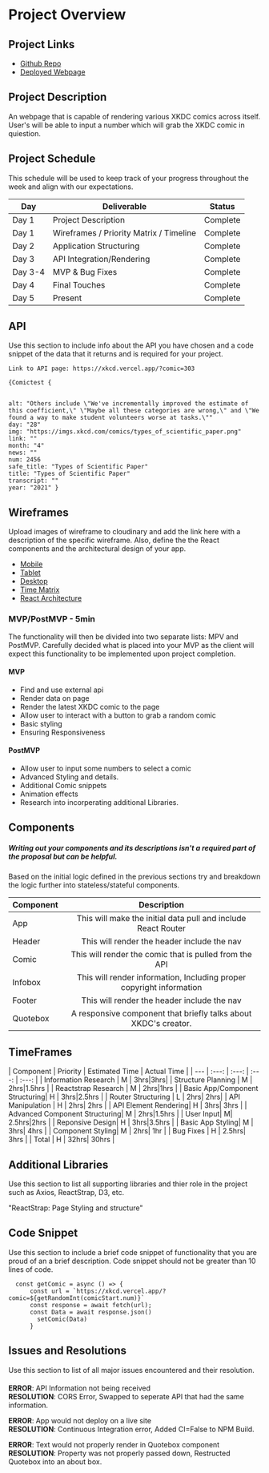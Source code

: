 # Project Overview

## Project Links

- [Github Repo](https://github.com/Nbrof/Project2)
- [Deployed Webpage](https://project2-orcin.vercel.app/)

## Project Description

An webpage that is capable of rendering various XKDC comics across itself. User's will be able to input a number which will grab the XKDC comic in quiestion. 



## Project Schedule

This schedule will be used to keep track of your progress throughout the week and align with our expectations.  



|  Day | Deliverable | Status
|---|---| ---|
|Day 1| Project Description | Complete
|Day 1| Wireframes / Priority Matrix / Timeline | Complete
|Day 2| Application Structuring | Complete
|Day 3| API Integration/Rendering| Complete
|Day 3-4| MVP & Bug Fixes | Complete
|Day 4| Final Touches | Complete
|Day 5| Present | Complete




## API

Use this section to include info about the API you have chosen and a code snippet of the data that it returns and is required for your project. 


```
Link to API page: https://xkcd.vercel.app/?comic=303

{Comictest {
	
	
alt: "Others include \"We've incrementally improved the estimate of this coefficient,\" \"Maybe all these categories are wrong,\" and \"We found a way to make student volunteers worse at tasks.\""
day: "28"
img: "https://imgs.xkcd.com/comics/types_of_scientific_paper.png"
link: ""
month: "4"
news: ""
num: 2456
safe_title: "Types of Scientific Paper"
title: "Types of Scientific Paper"
transcript: ""
year: "2021" }
```


## Wireframes

Upload images of wireframe to cloudinary and add the link here with a description of the specific wireframe. Also, define the the React components and the architectural design of your app.

- [Mobile](https://i.imgur.com/dcevV0B.jpeg)
- [Tablet](https://imgur.com/JtTsJ8w)
- [Desktop](https://i.imgur.com/Mr4Cdr7.jpg) 
- [Time Matrix](https://i.imgur.com/AUKG8Ad.jpg) 
- [React Architecture](https://i.imgur.com/T9mDp7F.jpg)


### MVP/PostMVP - 5min

The functionality will then be divided into two separate lists: MPV and PostMVP.  Carefully decided what is placed into your MVP as the client will expect this functionality to be implemented upon project completion.  

#### MVP 
- Find and use external api 
- Render data on page 
- Render the latest XKDC comic to the page
- Allow user to interact with a button to grab a random comic
- Basic styling 
- Ensuring Responsiveness

#### PostMVP 

- Allow user to input some numbers to select a comic
- Advanced Styling and details.
- Additional Comic snippets
- Animation effects
- Research into incorperating additional Libraries.

## Components
##### Writing out your components and its descriptions isn't a required part of the proposal but can be helpful.

Based on the initial logic defined in the previous sections try and breakdown the logic further into stateless/stateful components. 

| Component | Description | 
| --- | :---: |  
| App | This will make the initial data pull and include React Router| 
| Header | This will render the header include the nav | 
| Comic | This will render the comic that is pulled from the API| 
| Infobox | This will render information, Including proper copyright information|
| Footer | This will render the header include the nav | 
| Quotebox | A responsive component that briefly talks about XKDC's creator. | 




## TimeFrames

| Component | Priority | Estimated Time | Actual Time |
| --- | :---: |  :---: | :---: | :---: |
| Information Research | M | 3hrs|3hrs| 
| Structure Planning | M | 2hrs|1.5hrs | 
| Reactstrap Research | M | 2hrs|1hrs | 
| Basic App/Component Structuring| H | 3hrs|2.5hrs | 
| Router Structuring | L | 2hrs| 2hrs| 
| API Manipulation | H | 2hrs| 2hrs | 
| API Element Rendering| H | 3hrs| 3hrs | 
| Advanced Component Structuring| M | 2hrs|1.5hrs | 
| User Input| M| 2.5hrs|2hrs | 
| Reponsive Design| H | 3hrs|3.5hrs | 
|  Basic App Styling| M | 3hrs| 4hrs | 
| Component Styling| M | 2hrs| 1hr | 
| Bug Fixes | H | 2.5hrs| 3hrs | 
| Total | H | 32hrs| 30hrs |  

## Additional Libraries
 Use this section to list all supporting libraries and thier role in the project such as Axios, ReactStrap, D3, etc. 

 "ReactStrap: Page Styling and structure"

## Code Snippet

Use this section to include a brief code snippet of functionality that you are proud of an a brief description.  Code snippet should not be greater than 10 lines of code. 

```
  const getComic = async () => {
      const url = `https://xkcd.vercel.app/?comic=${getRandomInt(comicStart.num)}`
      const response = await fetch(url);
      const Data = await response.json()
        setComic(Data)
      }
```


## Issues and Resolutions
 Use this section to list of all major issues encountered and their resolution.

#### 

**ERROR**: API Information not being received                 
**RESOLUTION**: CORS Error, Swapped to seperate API that had the same information.

**ERROR**: App would not deploy on a live site                    
**RESOLUTION**: Continuous Integration error, Added CI=False to NPM Build.

**ERROR**: Text would not properly render in Quotebox component                
**RESOLUTION**: Property was not properly passed down, Restructed Quotebox into an about box.






